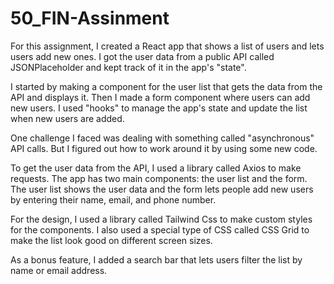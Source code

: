 # 50_FIN-Assinment

For this assignment, I created a React app that shows a list of users and lets users add new ones. I got the user data from a public API called JSONPlaceholder and kept track of it in the app's "state".

I started by making a component for the user list that gets the data from the API and displays it. Then I made a form component where users can add new users. I used "hooks" to manage the app's state and update the list when new users are added.

One challenge I faced was dealing with something called "asynchronous" API calls. But I figured out how to work around it by using some new code.

To get the user data from the API, I used a library called Axios to make requests. The app has two main components: the user list and the form. The user list shows the user data and the form lets people add new users by entering their name, email, and phone number.

For the design, I used a library called Tailwind Css to make custom styles for the components. I also used a special type of CSS called CSS Grid to make the list look good on different screen sizes.

As a bonus feature, I added a search bar that lets users filter the list by name or email address.
